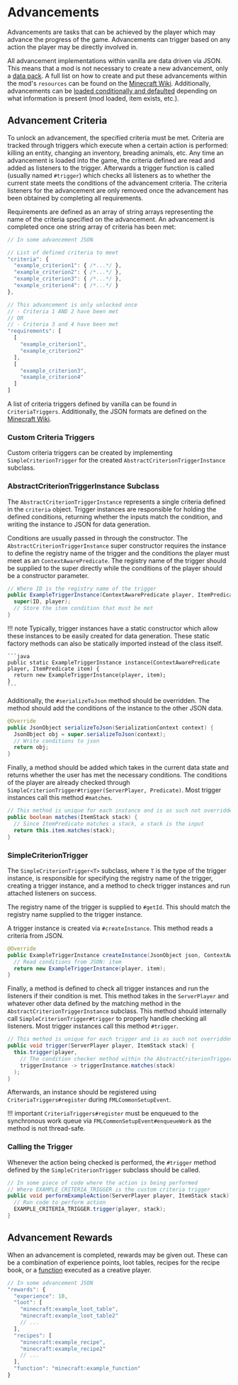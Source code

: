 Advancements
============

Advancements are tasks that can be achieved by the player which may advance the progress of the game. Advancements can trigger based on any action the player may be directly involved in.

All advancement implementations within vanilla are data driven via JSON. This means that a mod is not necessary to create a new advancement, only a [data pack][datapack]. A full list on how to create and put these advancements within the mod's `resources` can be found on the [Minecraft Wiki][wiki]. Additionally, advancements can be [loaded conditionally and defaulted][conditional] depending on what information is present (mod loaded, item exists, etc.).

Advancement Criteria
--------------------

To unlock an advancement, the specified criteria must be met. Criteria are tracked through triggers which execute when a certain action is performed: killing an entity, changing an inventory, breading animals, etc. Any time an advancement is loaded into the game, the criteria defined are read and added as listeners to the trigger. Afterwards a trigger function is called (usually named `#trigger`) which checks all listeners as to whether the current state meets the conditions of the advancement criteria. The criteria listeners for the advancement are only removed once the advancement has been obtained by completing all requirements.

Requirements are defined as an array of string arrays representing the name of the criteria specified on the advancement. An advancement is completed once one string array of criteria has been met:

```js
// In some advancement JSON

// List of defined criteria to meet
"criteria": {
  "example_criterion1": { /*...*/ },
  "example_criterion2": { /*...*/ },
  "example_criterion3": { /*...*/ },
  "example_criterion4": { /*...*/ }
},

// This advancement is only unlocked once
// - Criteria 1 AND 2 have been met
// OR
// - Criteria 3 and 4 have been met
"requirements": [
  [
    "example_criterion1",
    "example_criterion2"
  ],
  [
    "example_criterion3",
    "example_criterion4"
  ]
]
```

A list of criteria triggers defined by vanilla can be found in `CriteriaTriggers`. Additionally, the JSON formats are defined on the [Minecraft Wiki][triggers].

### Custom Criteria Triggers

Custom criteria triggers can be created by implementing `SimpleCriterionTrigger` for the created `AbstractCriterionTriggerInstance` subclass.

### AbstractCriterionTriggerInstance Subclass

The `AbstractCriterionTriggerInstance` represents a single criteria defined in the `criteria` object. Trigger instances are responsible for holding the defined conditions, returning whether the inputs match the condition, and writing the instance to JSON for data generation.

Conditions are usually passed in through the constructor. The `AbstractCriterionTriggerInstance` super constructor requires the instance to define the registry name of the trigger and the conditions the player must meet as an `ContextAwarePredicate`. The registry name of the trigger should be supplied to the super directly while the conditions of the player should be a constructor parameter.

```java
// Where ID is the registry name of the trigger
public ExampleTriggerInstance(ContextAwarePredicate player, ItemPredicate item) {
  super(ID, player);
  // Store the item condition that must be met
}
```

!!! note
    Typically, trigger instances have a static constructor which allow these instances to be easily created for data generation. These static factory methods can also be statically imported instead of the class itself.

    ```java
    public static ExampleTriggerInstance instance(ContextAwarePredicate player, ItemPredicate item) {
      return new ExampleTriggerInstance(player, item);
    }
    ```

Additionally, the `#serializeToJson` method should be overridden. The method should add the conditions of the instance to the other JSON data.

```java
@Override
public JsonObject serializeToJson(SerializationContext context) {
  JsonObject obj = super.serializeToJson(context);
  // Write conditions to json
  return obj;
}
```

Finally, a method should be added which takes in the current data state and returns whether the user has met the necessary conditions. The conditions of the player are already checked through `SimpleCriterionTrigger#trigger(ServerPlayer, Predicate)`. Most trigger instances call this method `#matches`.

```java
// This method is unique for each instance and is as such not overridden
public boolean matches(ItemStack stack) {
  // Since ItemPredicate matches a stack, a stack is the input
  return this.item.matches(stack);
}
```

### SimpleCriterionTrigger

The `SimpleCriterionTrigger<T>` subclass, where `T` is the type of the trigger instance, is responsible for specifying the registry name of the trigger, creating a trigger instance, and a method to check trigger instances and run attached listeners on success.

The registry name of the trigger is supplied to `#getId`. This should match the registry name supplied to the trigger instance.

A trigger instance is created via `#createInstance`. This method reads a criteria from JSON.

```java
@Override
public ExampleTriggerInstance createInstance(JsonObject json, ContextAwarePredicate player, DeserializationContext context) {
  // Read conditions from JSON: item
  return new ExampleTriggerInstance(player, item);
}
```

Finally, a method is defined to check all trigger instances and run the listeners if their condition is met. This method takes in the `ServerPlayer` and whatever other data defined by the matching method in the `AbstractCriterionTriggerInstance` subclass. This method should internally call `SimpleCriterionTrigger#trigger` to properly handle checking all listeners. Most trigger instances call this method `#trigger`.

```java
// This method is unique for each trigger and is as such not overridden
public void trigger(ServerPlayer player, ItemStack stack) {
  this.trigger(player,
    // The condition checker method within the AbstractCriterionTriggerInstance subclass
    triggerInstance -> triggerInstance.matches(stack)
  );
}
```

Afterwards, an instance should be registered using `CriteriaTriggers#register` during `FMLCommonSetupEvent`.

!!! important
    `CriteriaTriggers#register` must be enqueued to the synchronous work queue via `FMLCommonSetupEvent#enqueueWork` as the method is not thread-safe.

### Calling the Trigger

Whenever the action being checked is performed, the `#trigger` method defined by the `SimpleCriterionTrigger` subclass should be called.

```java
// In some piece of code where the action is being performed
// Where EXAMPLE_CRITERIA_TRIGGER is the custom criteria trigger
public void performExampleAction(ServerPlayer player, ItemStack stack) {
  // Run code to perform action
  EXAMPLE_CRITERIA_TRIGGER.trigger(player, stack);
}
```

Advancement Rewards
-------------------

When an advancement is completed, rewards may be given out. These can be a combination of experience points, loot tables, recipes for the recipe book, or a [function] executed as a creative player.

```js
// In some advancement JSON
"rewards": {
  "experience": 10,
  "loot": [
    "minecraft:example_loot_table",
    "minecraft:example_loot_table2"
    // ...
  ],
  "recipes": [
    "minecraft:example_recipe",
    "minecraft:example_recipe2"
    // ...
  ],
  "function": "minecraft:example_function"
}
```

[datapack]: https://minecraft.fandom.com/wiki/Data_pack
[wiki]: https://minecraft.fandom.com/wiki/Advancement/JSON_format
[conditional]: ./conditional.md#implementations
[function]: https://minecraft.fandom.com/wiki/Function_(Java_Edition)
[triggers]: https://minecraft.fandom.com/wiki/Advancement/JSON_format#List_of_triggers
